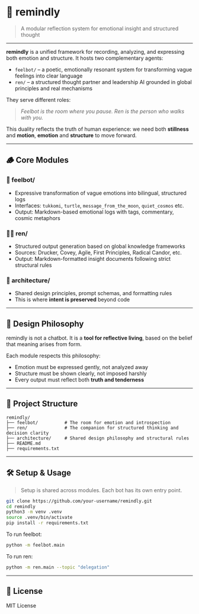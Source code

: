 # 🌙 remindly

> A modular reflection system for emotional insight and structured thought

---

**remindly** is a unified framework for recording, analyzing, and expressing both emotion and structure.
It hosts two complementary agents:

- `feelbot/` – a poetic, emotionally resonant system for transforming vague feelings into clear language
- `ren/` – a structured thought partner and leadership AI grounded in global principles and real mechanisms

They serve different roles:
> *Feelbot is the room where you pause. Ren is the person who walks with you.*

This duality reflects the truth of human experience:
we need both **stillness** and **motion**, **emotion** and **structure** to move forward.

---

## 🪵 Core Modules

### 🐰 feelbot/
- Expressive transformation of vague emotions into bilingual, structured logs
- Interfaces: `tukkomi`, `turtle`, `message_from_the_moon`, `quiet_cosmos` etc.
- Output: Markdown-based emotional logs with tags, commentary, cosmic metaphors

### 🧑‍🏫 ren/
- Structured output generation based on global knowledge frameworks
- Sources: Drucker, Covey, Agile, First Principles, Radical Candor, etc.
- Output: Markdown-formatted insight documents following strict structural rules

### 🧭 architecture/
- Shared design principles, prompt schemas, and formatting rules
- This is where **intent is preserved** beyond code

---

## 🐚 Design Philosophy

remindly is not a chatbot.
It is a **tool for reflective living**, based on the belief that meaning arises from form.

Each module respects this philosophy:

- Emotion must be expressed gently, not analyzed away
- Structure must be shown clearly, not imposed harshly
- Every output must reflect both **truth and tenderness**

---

## 📁 Project Structure

```plaintext
remindly/
├── feelbot/          # The room for emotion and introspection
├── ren/              # The companion for structured thinking and decision clarity
├── architecture/     # Shared design philosophy and structural rules
├── README.md
├── requirements.txt
````

---

## 🛠 Setup & Usage

> Setup is shared across modules. Each bot has its own entry point.

```bash
git clone https://github.com/your-username/remindly.git
cd remindly
python3 -m venv .venv
source .venv/bin/activate
pip install -r requirements.txt
```

To run feelbot:

```bash
python -m feelbot.main
```

To run ren:

```bash
python -m ren.main --topic "delegation"
```

---

## 🌱 License

MIT License
